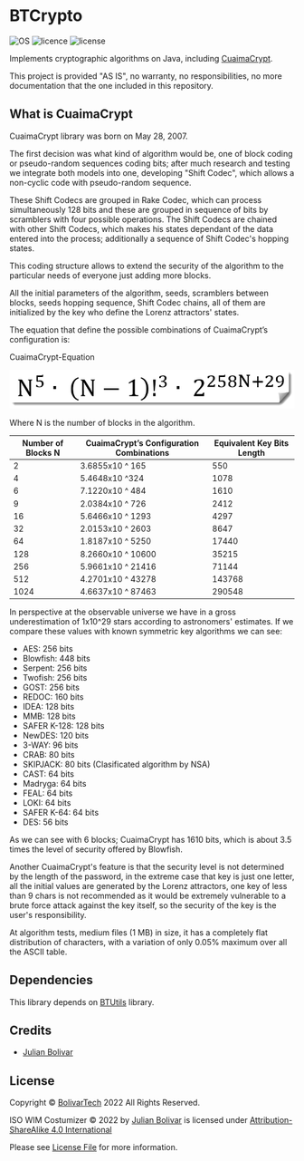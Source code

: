 # BTCrypto

![OS](https://img.shields.io/badge/OS-JRE-darkgreen)
![licence](https://img.shields.io/badge/language-Java-brightgreen.svg?style=flat-square)
![license](https://img.shields.io/badge/license-MIT-brightgreen.svg?style=flat-square)

Implements cryptographic algorithms on Java, including [CuaimaCrypt](#what-is-cuaimaCrypt).

This project is provided "AS IS", no warranty, no responsibilities, no more documentation that the one included in this
repository.

## What is CuaimaCrypt

CuaimaCrypt library was born on May 28, 2007.

The first decision was what kind of algorithm would be, one of block coding or pseudo-random sequences coding bits; 
after much research and testing we integrate both models into one, developing "Shift Codec", which allows a non-cyclic
code with pseudo-random sequence.

These Shift Codecs are grouped in Rake Codec, which can process simultaneously 128 bits and these are grouped in
sequence of bits by scramblers with four possible operations. The Shift Codecs are chained with other Shift Codecs,
which makes his states dependant of the data entered into the process; additionally a sequence of Shift Codec's hopping
states.

This coding structure allows to extend the security of the algorithm to the particular needs of everyone just adding
more blocks.

All the initial parameters of the algorithm, seeds, scramblers between blocks, seeds hopping sequence, Shift Codec
chains, all of them are initialized by the key who define the Lorenz attractors' states.

The equation that define the possible combinations of CuaimaCrypt’s configuration is:

CuaimaCrypt-Equation

![CuaimaCrypt Equation](./img/cuaimacrypt-equation.png)

Where N is the number of blocks in the algorithm.

|Number of Blocks N | CuaimaCrypt’s Configuration Combinations | Equivalent Key Bits Length |
|-------------------|------------------------------------------|----------------------------|
| 2 | 3.6855x10 ^ 165                          | 550 |
| 4 | 5.4648x10 ^324                           | 1078 |
| 6 | 7.1220x10 ^ 484                          | 1610 |
| 9 | 2.0384x10 ^ 726                          | 2412 |
| 16 | 5.6466x10 ^ 1293 | 4297 |
| 32 | 2.0153x10 ^ 2603 | 8647 |
| 64 | 1.8187x10 ^ 5250 | 17440 |
| 128 | 8.2660x10 ^ 10600 | 35215 |
| 256 | 5.9661x10 ^ 21416 | 71144 |
| 512 | 4.2701x10 ^ 43278 | 143768 |
| 1024 | 4.6637x10 ^ 87463 | 290548 |

In perspective at the observable universe we have in a gross underestimation of 1x10^29 stars according to astronomers'
estimates. If we compare these values with known symmetric key algorithms we can see:

- AES: 256 bits
- Blowfish: 448 bits
- Serpent: 256 bits
- Twofish: 256 bits
- GOST: 256 bits
- REDOC: 160 bits
- IDEA: 128 bits
- MMB: 128 bits
- SAFER K-128: 128 bits
- NewDES: 120 bits
- 3-WAY: 96 bits
- CRAB: 80 bits
- SKIPJACK: 80 bits (Clasificated algorithm by NSA)
- CAST: 64 bits
- Madryga: 64 bits
- FEAL: 64 bits
- LOKI: 64 bits
- SAFER K-64: 64 bits
- DES: 56 bits

As we can see with 6 blocks; CuaimaCrypt has 1610 bits, which is about 3.5 times the level of security offered by Blowfish.

Another CuaimaCrypt's feature is that the security level is not determined by the length of the password, in the extreme
case that key is just one letter, all the initial values are generated by the Lorenz attractors, one key of less than
9 chars is not recommended as it would be extremely vulnerable to a brute force attack against the key itself, so the
security of the key is the user's responsibility.

At algorithm tests, medium files (1 MB) in size, it has a completely flat distribution of characters, with a variation
of only 0.05% maximum over all the ASCII table.


## Dependencies

This library depends on [BTUtils](https://github.com/BolivarTech/BTUtils) library.

## Credits

- [Julian Bolivar](https://www.linkedin.com/in/jbolivarg/)

## License

Copyright © [BolivarTech](https://www.bolivartech.com) 2022 All Rights Reserved.

ISO WIM Costumizer © 2022 by [Julian Bolivar](https://www.bolivartech.com) is licensed under [Attribution-ShareAlike 4.0 International](https://creativecommons.org/licenses/by-sa/4.0/legalcode)

Please see [License File](LICENSE.md) for more information.